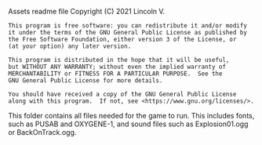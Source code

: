 Assets readme file
    Copyright (C) 2021  Lincoln V.

    This program is free software: you can redistribute it and/or modify
    it under the terms of the GNU General Public License as published by
    the Free Software Foundation, either version 3 of the License, or
    (at your option) any later version.

    This program is distributed in the hope that it will be useful,
    but WITHOUT ANY WARRANTY; without even the implied warranty of
    MERCHANTABILITY or FITNESS FOR A PARTICULAR PURPOSE.  See the
    GNU General Public License for more details.

    You should have received a copy of the GNU General Public License
    along with this program.  If not, see <https://www.gnu.org/licenses/>.

This folder contains all files needed for the game to run.  This includes 
fonts, such as PUSAB and OXYGENE-1, and sound files such as Explosion01.ogg
or BackOnTrack.ogg.
